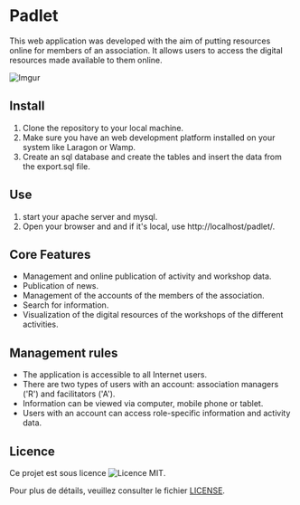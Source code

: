 # Padlet

This web application was developed with the aim of putting resources online for members of an association. It allows users to access the digital resources made available to them online.

![Imgur](https://imgur.com/IEMYyON)

## Install

1. Clone the repository to your local machine.
2. Make sure you have an web development platform installed on your system like Laragon or Wamp.
3. Create an sql database and create the tables and insert the data from the export.sql file.


## Use

1. start your apache server and mysql.
2. Open your browser and and if it's local, use http://localhost/padlet/.


## Core Features

- Management and online publication of activity and workshop data.
- Publication of news.
- Management of the accounts of the members of the association.
- Search for information.
- Visualization of the digital resources of the workshops of the different activities.

## Management rules

- The application is accessible to all Internet users.
- There are two types of users with an account: association managers ('R') and facilitators ('A').
- Information can be viewed via computer, mobile phone or tablet.
- Users with an account can access role-specific information and activity data.
  
## Licence

Ce projet est sous licence ![Licence MIT](https://img.shields.io/badge/Licence-MIT-blue.svg).

Pour plus de détails, veuillez consulter le fichier [LICENSE](licence.md).

